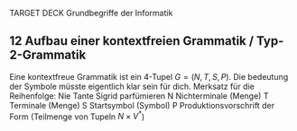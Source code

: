 TARGET DECK
Grundbegriffe der Informatik

12 Aufbau einer kontextfreien Grammatik / Typ-2-Grammatik
---
Eine kontextfreue Grammatik ist ein 4-Tupel $G = (N, T, S, P)$. Die bedeutung der Symbole müsste eigentlich klar sein für dich.
Merksatz für die Reihenfolge: Nie Tante Sigrid parfümieren
N Nichterminale (Menge)
T Terminale (Menge)
S Startsymbol (Symbol)
P Produktionsvorschrift der Form (Teilmenge von Tupeln ${N} \times V^*$)
<!--ID: 1707068524585-->
